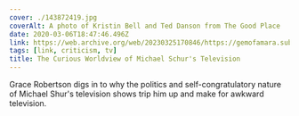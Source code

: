 ```yaml
---
cover: ./143872419.jpg
coverAlt: A photo of Kristin Bell and Ted Danson from The Good Place
date: 2020-03-06T18:47:46.496Z
link: https://web.archive.org/web/20230325170846/https://gemofamara.substack.com/p/the-curious-worldview-of-michael
tags: [link, criticism, tv]
title: The Curious Worldview of Michael Schur's Television
---
```


Grace Robertson digs in to why the politics and self-congratulatory nature of Michael Shur's television shows trip him up and make for awkward television.
